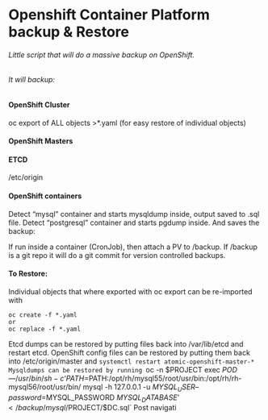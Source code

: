 # Openshift Container Platform backup & Restore
 
###### Little script that will do a massive backup on OpenShift.

###### It will backup:

#### OpenShift Cluster
oc export of ALL objects  >*.yaml
(for easy restore of individual objects)

#### OpenShift Masters

#### ETCD
/etc/origin

#### OpenShift containers
Detect “mysql” container and starts mysqldump inside,
output saved to .sql file.
Detect “postgresql” container and starts pgdump inside.
And saves the backup:

If run inside a container (CronJob), then attach a PV to /backup.
If /backup is a git repo it will do a git commit for version controlled backups.

#### To Restore:

Individual objects that where exported with oc export can be re-imported with 
```
oc create -f *.yaml
or 
oc replace -f *.yaml
```

Etcd dumps can be restored by putting files back into /var/lib/etcd and restart etcd.
OpenShift config files can be restored by putting them back into /etc/origin/master and `systemctl restart atomic-openshift-master-*
Mysqldumps can be restored by running `oc -n $PROJECT exec $POD — /usr/bin/sh -c ‘PATH=$PATH:/opt/rh/mysql55/root/usr/bin:/opt/rh/rh-mysql56/root/usr/bin/ mysql -h 127.0.0.1 -u $MYSQL_USER –password=$MYSQL_PASSWORD $MYSQL_DATABASE’ </backup/mysql/$PROJECT/$DC.sql`
Post navigati
